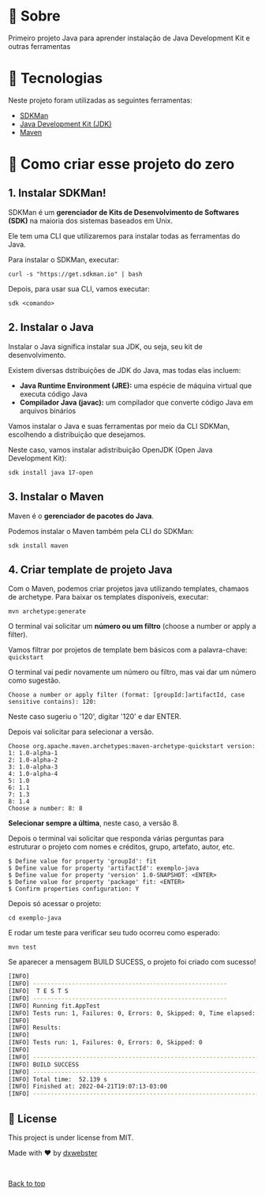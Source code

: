# :dart: Sobre

Primeiro projeto Java para aprender instalação de Java Development Kit e outras ferramentas

# :rocket: Tecnologias

Neste projeto foram utilizadas as seguintes ferramentas:

- [SDKMan](https://sdkman.io/)
- [Java Development Kit (JDK)](https://sdkman.io/jdks)
- [Maven](https://sdkman.io/sdks)

# 📂 Como criar esse projeto do zero

## 1. Instalar SDKMan!

SDKMan é um **gerenciador de Kits de Desenvolvimento de Softwares (SDK)** na maioria dos sistemas baseados em Unix.

Ele tem uma CLI que utilizaremos para instalar todas as ferramentas do Java.

Para instalar o SDKMan, executar:

`curl -s "https://get.sdkman.io" | bash`

Depois, para usar sua CLI, vamos executar:

`sdk <comando>`


## 2. Instalar o Java 

Instalar o Java significa instalar sua JDK, ou seja, seu kit de desenvolvimento.

Existem diversas dstribuições de JDK do Java, mas todas elas incluem:

- **Java Runtime Environment (JRE):** uma espécie de máquina virtual que executa código Java
- **Compilador Java (javac):** um compilador que converte código Java em arquivos binários

Vamos instalar o Java e suas ferramentas por meio da CLI SDKMan, escolhendo a distribuição que desejamos.

Neste caso, vamos instalar adistribuição OpenJDK (Open Java Development Kit):

`sdk install java 17-open`

## 3. Instalar o Maven 

Maven é o **gerenciador de pacotes do Java**.

Podemos instalar o Maven também pela CLI do SDKMan:

`sdk install maven`

## 4. Criar template de projeto Java

Com o Maven, podemos criar projetos java utilizando templates, chamaos de archetype. Para baixar os templates disponíveis, executar:

`mvn archetype:generate`

O terminal vai solicitar um **número ou um filtro** (choose a number or apply a filter).

Vamos filtrar por projetos de template bem básicos com a palavra-chave: `quickstart`

O terminal vai pedir novamente um número ou filtro, mas vai dar um número como sugestão.

```
Choose a number or apply filter (format: [groupId:]artifactId, case sensitive contains): 120:
```

Neste caso sugeriu o '120', digitar '120' e dar ENTER.

Depois vai solicitar para selecionar a versão. 

```
Choose org.apache.maven.archetypes:maven-archetype-quickstart version: 
1: 1.0-alpha-1
2: 1.0-alpha-2
3: 1.0-alpha-3
4: 1.0-alpha-4
5: 1.0
6: 1.1
7: 1.3
8: 1.4
Choose a number: 8: 8
```

**Selecionar sempre a última**, neste caso, a versão 8.

Depois o terminal vai solicitar que responda várias perguntas para estruturar o projeto com nomes e créditos, grupo, artefato, autor, etc. 

```
$ Define value for property 'groupId': fit
$ Define value for property 'artifactId': exemplo-java
$ Define value for property 'version' 1.0-SNAPSHOT: <ENTER>
$ Define value for property 'package' fit: <ENTER>
$ Confirm properties configuration: Y
```

Depois só acessar o projeto:

`cd exemplo-java`

E rodar um teste para verificar seu tudo ocorreu como esperado:

`mvn test`

Se aparecer a mensagem BUILD SUCESS, o projeto foi criado com sucesso!

```bash
[INFO] 
[INFO] -------------------------------------------------------
[INFO]  T E S T S
[INFO] -------------------------------------------------------
[INFO] Running fit.AppTest
[INFO] Tests run: 1, Failures: 0, Errors: 0, Skipped: 0, Time elapsed: 0.012 s - in fit.AppTest
[INFO] 
[INFO] Results:
[INFO] 
[INFO] Tests run: 1, Failures: 0, Errors: 0, Skipped: 0
[INFO] 
[INFO] ------------------------------------------------------------------------
[INFO] BUILD SUCCESS
[INFO] ------------------------------------------------------------------------
[INFO] Total time:  52.139 s
[INFO] Finished at: 2022-04-21T19:07:13-03:00
[INFO] ------------------------------------------------------------------------
```

## :memo: License ##

This project is under license from MIT.


Made with :heart: by <a href="https://github.com/dxwebster" target="_blank">dxwebster</a>

&#xa0;

<a href="#top">Back to top</a>
